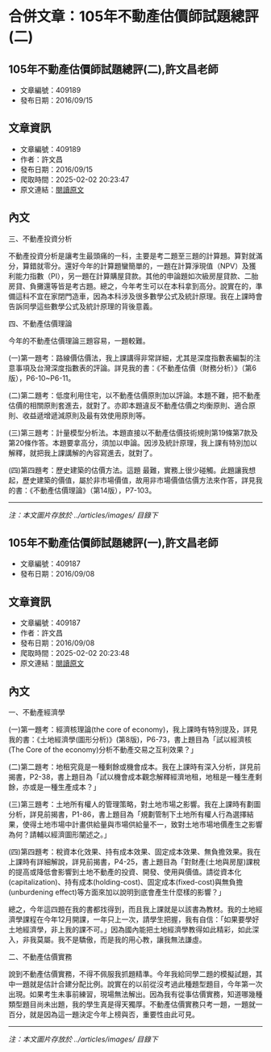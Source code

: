# 合併文章：105年不動產估價師試題總評(二)

## 105年不動產估價師試題總評(二),許文昌老師
- 文章編號：409189
- 發布日期：2016/09/15


## 文章資訊
- 文章編號：409189
- 作者：許文昌
- 發布日期：2016/09/15
- 爬取時間：2025-02-02 20:23:47
- 原文連結：[閱讀原文](https://real-estate.get.com.tw/Columns/detail.aspx?no=409189)

## 內文
三、不動產投資分析

不動產投資分析是讓考生最頭痛的一科，主要是考二題至三題的計算題。算對就滿分，算錯就零分。還好今年的計算題蠻簡單的，一題在計算淨現值（NPV）及獲利能力指數（PI），另一題在計算購屋貸款。其他的申論題如次級房屋貸款、二胎房貸、負攤還等皆是考古題。總之，今年考生可以在本科拿到高分。說實在的，準備這科不宜在家閉門造車，因為本科涉及很多數學公式及統計原理。我在上課時會告訴同學這些數學公式及統計原理的背後意義。

四、不動產估價理論

今年的不動產估價理論三題容易，一題較難。

(一)第一題考：路線價估價法，我上課講得非常詳細，尤其是深度指數表編製的注意事項及台灣深度指數表的評論。詳見我的書：《不動產估價（財務分析）》（第6版），P6-10~P6-11。

(二)第二題考：低度利用住宅，以不動產估價原則加以評論。本題不難，把不動產估價的相關原則套進去，就對了。亦即本題違反不動產估價之均衡原則、適合原則、收益遞增遞減原則及最有效使用原則等。

(三)第三題考：計量模型分析法。本題直接以不動產估價技術規則第19條第7款及第20條作答。本題要拿高分，須加以申論。因涉及統計原理，我上課有特別加以解釋，就把我上課講解的內容寫進去，就對了。

(四)第四題考：歷史建築的估價方法。這題 最難，實務上很少碰觸。此題讓我想起，歷史建築的價值，屬於非市場價值，故用非市場價值估價方法來作答，詳見我的書：《不動產估價理論》（第14版），P7-103。

---
*注：本文圖片存放於 ../articles/images/ 目錄下*


## 105年不動產估價師試題總評(一),許文昌老師
- 文章編號：409187
- 發布日期：2016/09/08


## 文章資訊
- 文章編號：409187
- 作者：許文昌
- 發布日期：2016/09/08
- 爬取時間：2025-02-02 20:23:48
- 原文連結：[閱讀原文](https://real-estate.get.com.tw/Columns/detail.aspx?no=409187)

## 內文
一、不動產經濟學

(一)第一題考：經濟核理論(the core of economy)，我上課時有特別提及，詳見我的書：《土地經濟學(圖形分析)》(第8版)，P6-73，書上題目為「試以經濟核(The Core of the economy)分析不動產交易之互利效果？」

(二)第二題考：地租究竟是一種剩餘或機會成本。我在上課時有深入分析，詳見前揭書，P2-38，書上題目為「試以機會成本觀念解釋經濟地租，地租是一種生產剩餘，亦或是一種生產成本？」

(三)第三題考：土地所有權人的管理策略，對土地市場之影響。我在上課時有劃圖分析，詳見前揭書，P1-86，書上題目為「規劃管制下土地所有權人行為選擇結果，使得土地市場中計畫供給量與市場供給量不一，致對土地市場地價產生之影響為何？請輔以經濟圖形闡述之。」

(四)第四題考：稅資本化效果、持有成本效果、固定成本效果、無負擔效果。我在上課時有詳細解說，詳見前揭書，P4-25，書上題目為「對財產(土地與房屋)課稅的提高或降低會影響到土地不動產的投資、開發、使用與價值。請從資本化(capitalization)、持有成本(holding-cost)、固定成本(fixed-cost)與無負擔(unburdening effect)等方面來加以說明到底會產生什麼樣的影響？」

總之，今年這四題在我的書都找得到，而且我上課就是以該書為教材。我的土地經濟學課程在今年12月開課，一年只上一次，請學生把握，我有自信：「如果要學好土地經濟學，非上我的課不可。」因為國內能把土地經濟學教得如此精彩，如此深入，非我莫屬。我不是驕傲，而是我的用心教，讓我無法謙虛。

二、不動產估價實務

說到不動產估價實務，不得不佩服我抓題精準。今年我給同學二題的模擬試題，其中一題就是估計合建分配比例。說實在的以前從沒考過此種題型題目，今年第一次出現。如果考生未事前練習，現場無法解出。因為我有從事估價實務，知道哪幾種類型題目尚未出題，我的學生真是得天獨厚。不動產估價實務只考一題，一題就一百分，就是因為這一題決定今年上榜與否，重要性由此可見。

---
*注：本文圖片存放於 ../articles/images/ 目錄下*

